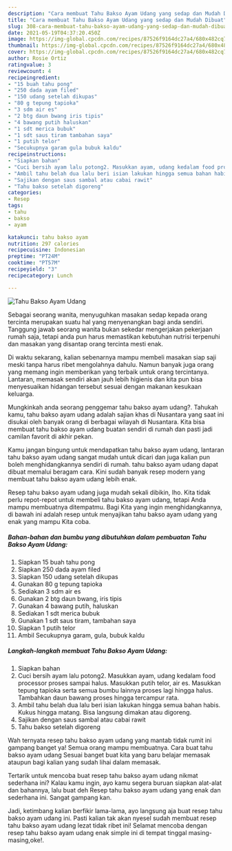 ```yaml
---
description: "Cara membuat Tahu Bakso Ayam Udang yang sedap dan Mudah Dibuat"
title: "Cara membuat Tahu Bakso Ayam Udang yang sedap dan Mudah Dibuat"
slug: 308-cara-membuat-tahu-bakso-ayam-udang-yang-sedap-dan-mudah-dibuat
date: 2021-05-19T04:37:20.450Z
image: https://img-global.cpcdn.com/recipes/87526f9164dc27a4/680x482cq70/tahu-bakso-ayam-udang-foto-resep-utama.jpg
thumbnail: https://img-global.cpcdn.com/recipes/87526f9164dc27a4/680x482cq70/tahu-bakso-ayam-udang-foto-resep-utama.jpg
cover: https://img-global.cpcdn.com/recipes/87526f9164dc27a4/680x482cq70/tahu-bakso-ayam-udang-foto-resep-utama.jpg
author: Rosie Ortiz
ratingvalue: 3
reviewcount: 4
recipeingredient:
- "15 buah tahu pong"
- "250 dada ayam filed"
- "150 udang setelah dikupas"
- "80 g tepung tapioka"
- "3 sdm air es"
- "2 btg daun bwang iris tipis"
- "4 bawang putih haluskan"
- "1 sdt merica bubuk"
- "1 sdt saus tiram tambahan saya"
- "1 putih telor"
- "Secukupnya garam gula bubuk kaldu"
recipeinstructions:
- "Siapkan bahan"
- "Cuci bersih ayam lalu potong2. Masukkan ayam, udang kedalam food processor proses sampai halus. Masukkan putih telor, air es. Masukkan tepung tapioka serta semua bumbu lainnya proses lagi hingga halus. Tambahkan daun bawang proses hingga tercampur rata."
- "Ambil tahu belah dua lalu beri isian lakukan hingga semua bahan habis. Kukus hingga matang. Bisa langsung dimakan atau digoreng."
- "Sajikan dengan saus sambal atau cabai rawit"
- "Tahu bakso setelah digoreng"
categories:
- Resep
tags:
- tahu
- bakso
- ayam

katakunci: tahu bakso ayam 
nutrition: 297 calories
recipecuisine: Indonesian
preptime: "PT24M"
cooktime: "PT57M"
recipeyield: "3"
recipecategory: Lunch

---
```



![Tahu Bakso Ayam Udang](https://img-global.cpcdn.com/recipes/87526f9164dc27a4/680x482cq70/tahu-bakso-ayam-udang-foto-resep-utama.jpg)

Sebagai seorang wanita, menyuguhkan masakan sedap kepada orang tercinta merupakan suatu hal yang menyenangkan bagi anda sendiri. Tanggung jawab seorang  wanita bukan sekedar mengerjakan pekerjaan rumah saja, tetapi anda pun harus memastikan kebutuhan nutrisi terpenuhi dan masakan yang disantap orang tercinta mesti enak.

Di waktu  sekarang, kalian sebenarnya mampu membeli masakan siap saji meski tanpa harus ribet mengolahnya dahulu. Namun banyak juga orang yang memang ingin memberikan yang terbaik untuk orang tercintanya. Lantaran, memasak sendiri akan jauh lebih higienis dan kita pun bisa menyesuaikan hidangan tersebut sesuai dengan makanan kesukaan keluarga. 



Mungkinkah anda seorang penggemar tahu bakso ayam udang?. Tahukah kamu, tahu bakso ayam udang adalah sajian khas di Nusantara yang saat ini disukai oleh banyak orang di berbagai wilayah di Nusantara. Kita bisa membuat tahu bakso ayam udang buatan sendiri di rumah dan pasti jadi camilan favorit di akhir pekan.

Kamu jangan bingung untuk mendapatkan tahu bakso ayam udang, lantaran tahu bakso ayam udang sangat mudah untuk dicari dan juga kalian pun boleh menghidangkannya sendiri di rumah. tahu bakso ayam udang dapat dibuat memalui beragam cara. Kini sudah banyak resep modern yang membuat tahu bakso ayam udang lebih enak.

Resep tahu bakso ayam udang juga mudah sekali dibikin, lho. Kita tidak perlu repot-repot untuk membeli tahu bakso ayam udang, tetapi Anda mampu membuatnya ditempatmu. Bagi Kita yang ingin menghidangkannya, di bawah ini adalah resep untuk menyajikan tahu bakso ayam udang yang enak yang mampu Kita coba.

<!--inarticleads1-->

##### Bahan-bahan dan bumbu yang dibutuhkan dalam pembuatan Tahu Bakso Ayam Udang:

1. Siapkan 15 buah tahu pong
1. Siapkan 250 dada ayam filed
1. Siapkan 150 udang setelah dikupas
1. Gunakan 80 g tepung tapioka
1. Sediakan 3 sdm air es
1. Gunakan 2 btg daun bwang, iris tipis
1. Gunakan 4 bawang putih, haluskan
1. Sediakan 1 sdt merica bubuk
1. Gunakan 1 sdt saus tiram, tambahan saya
1. Siapkan 1 putih telor
1. Ambil Secukupnya garam, gula, bubuk kaldu




<!--inarticleads2-->

##### Langkah-langkah membuat Tahu Bakso Ayam Udang:

1. Siapkan bahan
1. Cuci bersih ayam lalu potong2. Masukkan ayam, udang kedalam food processor proses sampai halus. Masukkan putih telor, air es. Masukkan tepung tapioka serta semua bumbu lainnya proses lagi hingga halus. Tambahkan daun bawang proses hingga tercampur rata.
1. Ambil tahu belah dua lalu beri isian lakukan hingga semua bahan habis. Kukus hingga matang. Bisa langsung dimakan atau digoreng.
1. Sajikan dengan saus sambal atau cabai rawit
1. Tahu bakso setelah digoreng




Wah ternyata resep tahu bakso ayam udang yang mantab tidak rumit ini gampang banget ya! Semua orang mampu membuatnya. Cara buat tahu bakso ayam udang Sesuai banget buat kita yang baru belajar memasak ataupun bagi kalian yang sudah lihai dalam memasak.

Tertarik untuk mencoba buat resep tahu bakso ayam udang nikmat sederhana ini? Kalau kamu ingin, ayo kamu segera buruan siapkan alat-alat dan bahannya, lalu buat deh Resep tahu bakso ayam udang yang enak dan sederhana ini. Sangat gampang kan. 

Jadi, ketimbang kalian berfikir lama-lama, ayo langsung aja buat resep tahu bakso ayam udang ini. Pasti kalian tak akan nyesel sudah membuat resep tahu bakso ayam udang lezat tidak ribet ini! Selamat mencoba dengan resep tahu bakso ayam udang enak simple ini di tempat tinggal masing-masing,oke!.

